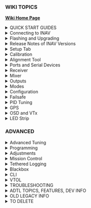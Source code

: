 ### WIKI TOPICS

[**Wiki Home Page**](https://github.com/iNavFlight/inav/wiki/Home)

<details>
<summary>QUICK START GUIDES</summary>

[Getting started with iNav](https://github.com/iNavFlight/inav/wiki/Getting-started-with-iNav)\
[Fixed Wing Guide](https://github.com/iNavFlight/inav/wiki/Fixed-Wing-Guide)\
[Howto: CC3D flight controller, minimOSD , telemetry and GPS for fixed wing](https://github.com/iNavFlight/inav/wiki/Howto:-CC3D-flight-controller,-minimOSD-,-telemetry-and-GPS-for-fixed-wing)\
[Howto: CC3D flight controller, minimOSD, GPS and LTM telemetry for fixed wing](https://github.com/iNavFlight/inav/wiki/Howto:-CC3D-flight-controller,-minimOSD,-GPS-and-LTM-telemetry-for-fixed-wing)\
[INAV for BetaFlight users](https://github.com/iNavFlight/inav/wiki/INAV-for-BetaFlight-users)\
[launch mode](https://github.com/iNavFlight/inav/wiki/launch-mode)\
[Multirotor guide](https://github.com/iNavFlight/inav/wiki/Multirotor-guide)\
[YouTube video guides](https://github.com/iNavFlight/inav/wiki/YouTube-video-guides)\
DevDocs [Getting Started.md](https://github.com/iNavFlight/inav/blob/master/docs/Getting%20Started.md)\
DevDocs [INAV_Fixed_Wing_Setup_Guide.pdf](https://github.com/iNavFlight/inav/blob/master/docs/INAV_Fixed_Wing_Setup_Guide.pdf)\
DevDocs [Safety.md](https://github.com/iNavFlight/inav/blob/master/docs/Safety.md)
</details>

<details>
<summary>Connecting to INAV</summary>

[Bluetooth setup to configure your flight controller](https://github.com/iNavFlight/inav/wiki/Bluetooth-setup-to-configure-your-flight-controller)\
DevDocs [Wireless Connections (BLE, TCP and UDP).md](https://github.com/iNavFlight/inav/blob/master/docs/Wireless%20Connections%20(BLE%2C%20TCP%20and%20UDP).md)\
</details>

<details>
<summary>Flashing and Upgrading</summary>

[Boards, Targets and PWM allocations](https://github.com/iNavFlight/inav/wiki/Boards,-Targets-and-PWM-allocations)\
[Upgrading from an older version of INAV to the current version](https://github.com/iNavFlight/inav/wiki/Upgrading-from-an-older-version-of-INAV-to-the-current-version)\
DevDocs [Installation.md](https://github.com/iNavFlight/inav/blob/master/docs/Installation.md)\
DevDocs [USB Flashing.md](https://github.com/iNavFlight/inav/blob/master/docs/USB%20Flashing.md)
</details>

<details>
<summary>Release Notes of INAV Versions</summary>

[7.1.0 Release Notes](https://github.com/iNavFlight/inav/wiki/7.1.0-Release-Notes)\
[7.0.0 Release Notes](https://github.com/iNavFlight/inav/wiki/7.0.0-Release-Notes)\
[6.0.0 Release Notes](https://github.com/iNavFlight/inav/wiki/6.0.0-Release-Notes)\
[5.1 Release notes](https://github.com/iNavFlight/inav/wiki/5.1-Release-notes)\
[5.0.0 Release Notes](https://github.com/iNavFlight/inav/wiki/5.0.0-Release-Notes)\
[4.1.0 Release Notes](https://github.com/iNavFlight/inav/wiki/4.1.0-Release-Notes)\
[4.0.0 Release Notes](https://github.com/iNavFlight/inav/wiki/4.0.0-Release-Notes)\
[3.0.0 Release Notes](https://github.com/iNavFlight/inav/wiki/3.0.0-Release-Notes)\
[2.6.0 Release Notes](https://github.com/iNavFlight/inav/wiki/2.6.0-Release-Notes)\
[2.5.1 Release notes](https://github.com/iNavFlight/inav/wiki/2.5.1-Release-notes)\
[2.5.0 Release Notes](https://github.com/iNavFlight/inav/wiki/2.5.0-Release-Notes)\
[2.4.0 Release Notes](https://github.com/iNavFlight/inav/wiki/2.4.0-Release-Notes)\
[2.3.0 Release Notes](https://github.com/iNavFlight/inav/wiki/2.3.0-Release-Notes)\
[2.2.1 Release Notes](https://github.com/iNavFlight/inav/wiki/2.2.1-Release-Notes)\
[2.2.0 Release Notes](https://github.com/iNavFlight/inav/wiki/2.2.0-Release-Notes)\
[2.1.0 Release Notes](https://github.com/iNavFlight/inav/wiki/2.1.0-Release-Notes)\
[2.0.0 Release Notes](https://github.com/iNavFlight/inav/wiki/2.0.0-Release-Notes)\
[1.9.1 Release notes](https://github.com/iNavFlight/inav/wiki/1.9.1-Release-notes)\
[1.9.0 Release notes](https://github.com/iNavFlight/inav/wiki/1.9.0-Release-notes)\
[1.8.0 Release notes](https://github.com/iNavFlight/inav/wiki/1.8.0-Release-notes)\
[1.7.3 Release notes](https://github.com/iNavFlight/inav/wiki/1.7.3-Release-notes)\
[New features over versions log](https://github.com/iNavFlight/inav/wiki/New-features-over-versions-log)

</details>

<details>
<summary>Setup Tab</summary>

Shows model preview and pre-arm checks
</details>

<details>
<summary>Calibration</summary>

[Sensor calibration](https://github.com/iNavFlight/inav/wiki/Sensor-calibration)
</details>

<details>
<summary>Alignment Tool</summary>

Allows FC and Compass to be flipped
</details>

<details>
<summary>Ports and Serial Devices</summary>

[iNav Telemetry](https://github.com/iNavFlight/inav/wiki/iNav-Telemetry)\
DevDocs [Rangefinder.md](https://github.com/iNavFlight/inav/blob/master/docs/Rangefinder.md)\
DevDocs [Rssi.md](https://github.com/iNavFlight/inav/blob/master/docs/Rssi.md)\
DevDocs [Runcam device.md](https://github.com/iNavFlight/inav/blob/master/docs/Runcam%20device.md)\
DevDocs [Serial.md](https://github.com/iNavFlight/inav/blob/master/docs/Serial.md)\
DevDocs [Telemetry.md](https://github.com/iNavFlight/inav/blob/master/docs/Telemetry.md)
</details>

<details>
<summary>Receiver</summary>

DevDocs [Rx.md](https://github.com/iNavFlight/inav/blob/master/docs/Rx.md)\
DevDocs [Spektrum bind.md]()
</details>

<details>
<summary>Mixer</summary>

[Custom mixes for exotic setups]()\
DevDocs [Mixer.md](https://github.com/iNavFlight/inav/blob/master/docs/Spektrum%20bind.md)
</details>

<details>
<summary>Outputs</summary>

DevDocs [ESC and servo outputs.md](https://github.com/iNavFlight/inav/blob/master/docs/ESC%20and%20servo%20outputs.md)\
DevDocs [Servo.md](https://github.com/iNavFlight/inav/blob/master/docs/Servo.md)
</details>

<details>
<summary>Modes</summary>

[Modes](https://github.com/iNavFlight/inav/wiki/Modes)\
[Navigation modes](https://github.com/iNavFlight/inav/wiki/Navigation-modes)\
[Navigation Mode: Return to Home](https://github.com/iNavFlight/inav/wiki/Navigation-Mode:-Return-to-Home)\
DevDocs [Controls.md](https://github.com/iNavFlight/inav/blob/master/docs/Controls.md)\
DevDocs [INAV_Modes.pdf](https://github.com/iNavFlight/inav/blob/master/docs/INAV_Modes.pdf)\
DevDocs [Navigation.md](https://github.com/iNavFlight/inav/blob/master/docs/Navigation.md)
</details>

<details>
<summary>Configuration</summary>

[Sensor auto detect and hardware failure detection](https://github.com/iNavFlight/inav/wiki/Sensor-auto-detect-and-hardware-failure-detection)
</details>

<details>
<summary>Failsafe</summary>

[Failsafe](https://github.com/iNavFlight/inav/wiki/Failsafe)\
DevDocs [Failsafe.md](https://github.com/iNavFlight/inav/blob/master/docs/Failsafe.md)
</details>

<details>
<summary>PID Tuning</summary>

[PID Attenuation and scaling](https://github.com/iNavFlight/inav/wiki/PID-Attenuation-and-scaling)\
[Fixed Wing Tuning for INAV 3.0](https://github.com/iNavFlight/inav/wiki/Fixed-Wing-Tuning-for-INAV-3.0)\
[Tune INAV PIFF controller for fixedwing](https://github.com/iNavFlight/inav/wiki/Tune-INAV-PIFF-controller-for-fixedwing)\
DevDocs [Autotune - fixedwing.md](https://github.com/iNavFlight/inav/blob/master/docs/Autotune%20-%20fixedwing.md)\
DevDocs [INAV PID Controller.md](https://github.com/iNavFlight/inav/blob/master/docs/INAV%20PID%20Controller.md)\
DevDocs [INAV_Wing_Tuning_Masterclass.pdf](https://github.com/iNavFlight/inav/blob/master/docs/INAV_Wing_Tuning_Masterclass.pdf)\
DevDocs [PID tuning.md](https://github.com/iNavFlight/inav/blob/master/docs/PID%20tuning.md)\
DevDocs [Profiles.md](https://github.com/iNavFlight/inav/blob/master/docs/Profiles.md)
</details>

<details>
<summary>GPS</summary>

[GPS and Compass setup](https://github.com/iNavFlight/inav/wiki/GPS-and-Compass-setup)\
[GPS Failsafe and Glitch Protection](https://github.com/iNavFlight/inav/wiki/GPS-Failsafe-and-Glitch-Protection)\
</details>

<details>
<summary>OSD and VTx</summary>

DevDocs [Betaflight 4.3 compatible OSD.md](https://github.com/iNavFlight/inav/blob/master/docs/Betaflight%204.3%20compatible%20OSD.md)\
[OSD custom messages](https://github.com/iNavFlight/inav/wiki/OSD-custom-messages)\
[OSD Hud and ESP32 radars](https://github.com/iNavFlight/inav/wiki/OSD-Hud-and-ESP32-radars)\
DevDocs [OSD.md](https://github.com/iNavFlight/inav/blob/master/docs/OSD.md)\
DevDocs [VTx.md](https://github.com/iNavFlight/inav/blob/master/docs/VTx.md)\
</details>

<details>
<summary>LED Strip</summary>

DevDocs [LedStrip.md](https://github.com/iNavFlight/inav/blob/master/docs/LedStrip.md)\
</details>

### ADVANCED

<details>
<summary>Advanced Tuning</summary>

[Fixed Wing Autolaunch](https://github.com/iNavFlight/inav/wiki/Fixed-Wing-Autolaunch)\
DevDocs [INAV_Autolaunch.pdf](https://github.com/iNavFlight/inav/blob/master/docs/INAV_Autolaunch.pdf)
</details>

<details>
<summary>Programming</summary>

DevDocs [Programming Framework.md](https://github.com/iNavFlight/inav/blob/master/docs/Programming%20Framework.md)
</details>

<details>
<summary>Adjustments</summary>

DevDocs [Inflight Adjustments.md](https://github.com/iNavFlight/inav/blob/master/docs/Inflight%20Adjustments.md)
</details>

<details>
<summary>Mission Control</summary>

[INAV Remote Management, Control and Telemetry](https://github.com/iNavFlight/inav/wiki/INAV-Remote-Management,-Control-and-Telemetry)\
[iNavFlight Missions](https://github.com/iNavFlight/inav/wiki/iNavFlight-Missions)\
DevDocs [Safehomes.md](https://github.com/iNavFlight/inav/blob/master/docs/Safehomes.md)
</details>

<details>
<summary>Tethered Logging</summary>

Log when FC is connected via USB
</details>

<details>
<summary>Blackbox</summary>

DevDocs [Blackbox.md](https://github.com/iNavFlight/inav/blob/master/docs/Blackbox.md)\
[INAV blackbox variables](https://github.com/iNavFlight/inav/wiki/INAV-blackbox-variables)\
DevDocs [USB_Mass_Storage_(MSC)_mode.md](https://github.com/iNavFlight/inav/blob/master/docs/USB_Mass_Storage_(MSC)_mode.md)
</details>

<details>
<summary>CLI</summary>

[iNav CLI variables](https://github.com/iNavFlight/inav/wiki/iNav-CLI-variables)\
DevDocs [Cli.md](https://github.com/iNavFlight/inav/blob/master/docs/Cli.md)\
DevDocs [Settings.md](https://github.com/iNavFlight/inav/blob/master/docs/Settings.md)
</details>

<details>
<summary>VTOL</summary>

DevDocs [MixerProfile.md](https://github.com/iNavFlight/inav/blob/master/docs/MixerProfile.md)\
DevDocs [VTOL.md](https://github.com/iNavFlight/inav/blob/master/docs/VTOL.md)
</details>

<details>
<summary>TROUBLESHOOTING</summary>

Sensors Tab shows a graph of the sensors\
["Something" is disabled Reasons](https://github.com/iNavFlight/inav/wiki/%22Something%22-is-disabled----Reasons)\
[Blinkenlights](https://github.com/iNavFlight/inav/wiki/Blinkenlights)\
[Pixel OSD FAQs](https://github.com/iNavFlight/inav/wiki/Pixel-OSD-FAQs)\
[TROUBLESHOOTING](https://github.com/iNavFlight/inav/wiki/TROUBLESHOOTING)\
[Why do I have limited servo throw in my airplane](https://github.com/iNavFlight/inav/wiki/Why-do-I-have-limited-servo-throw-in-my-airplane)
</details>

<details>
<summary>ADTL TOPICS, FEATURES, DEV INFO</summary>

[AAT Automatic Antenna Tracker](https://github.com/iNavFlight/inav/wiki/AAT-Automatic-Antenna-Tracker)\
[Building custom firmware](https://github.com/iNavFlight/inav/wiki/Building-custom-firmware)\
[Default values for different type of aircrafts](https://github.com/iNavFlight/inav/wiki/Default-values-for-different-type-of-aircrafts)\
[Features safe to add and remove to fit your needs.](https://github.com/iNavFlight/inav/wiki/Features-safe-to-add-and-remove-to-fit-your-needs.)\
[Developer info](https://github.com/iNavFlight/inav/wiki/Developer-info)\
[INAV MSP frames changelog](https://github.com/iNavFlight/inav/wiki/INAV-MSP-frames-changelog)\
[Lightweight Telemetry (LTM)](https://github.com/iNavFlight/inav/wiki/Lightweight-Telemetry-(LTM))\
[Making a new Virtualbox to make your own INAV](https://github.com/iNavFlight/inav/wiki/Making-a-new-Virtualbox-to-make-your-own-INAV)\
[MSP Navigation Messages](https://github.com/iNavFlight/inav/wiki/MSP-Navigation-Messages)\
[MSP V2](https://github.com/iNavFlight/inav/wiki/MSP-V2)\
[OrangeRX LRS RX and OMNIBUS F4](https://github.com/iNavFlight/inav/wiki/OrangeRX-LRS-RX-and-OMNIBUS-F4)\
[Rate Dynamics](https://github.com/iNavFlight/inav/wiki/Rate-Dynamics)\
[Target and Sensor support](https://github.com/iNavFlight/inav/wiki/Target-and-Sensor-support)\
[UAV Interconnect Bus](https://github.com/iNavFlight/inav/wiki/UAV-Interconnect-Bus)\
[Ublox 3.01 firmware and Galileo](https://github.com/iNavFlight/inav/wiki/Ublox-3.01-firmware-and-Galileo)\
DevDocs [1wire.md](https://github.com/iNavFlight/inav/blob/master/docs/1wire.md)\
DevDocs [ADSB.md](https://github.com/iNavFlight/inav/blob/master/docs/ADSB.md)\
DevDocs [Battery.md](https://github.com/iNavFlight/inav/blob/master/docs/Battery.md)\
DevDocs [Buzzer.md](https://github.com/iNavFlight/inav/blob/master/docs/Buzzer.md)\
DevDocs [Channel forwarding.md](https://github.com/iNavFlight/inav/blob/master/docs/Channel%20forwarding.md)\
DevDocs [Display.md](https://github.com/iNavFlight/inav/blob/master/docs/Display.md)\
DevDocs [Fixed Wing Landing.md](https://github.com/iNavFlight/inav/blob/master/docs/Fixed%20Wing%20Landing.md)\
DevDocs [GPS_fix_estimation.md](https://github.com/iNavFlight/inav/blob/master/docs/GPS_fix_estimation.md)\
DevDocs [LED pin PWM.md](https://github.com/iNavFlight/inav/blob/master/docs/LED%20pin%20PWM.md)\
DevDocs [Lights.md](https://github.com/iNavFlight/inav/blob/master/docs/Lights.md)\
DevDocs [OSD Joystick.md](https://github.com/iNavFlight/inav/blob/master/docs/OSD%20Joystick.md)\
DevDocs [Servo Gimbal.md](https://github.com/iNavFlight/inav/blob/master/docs/Servo%20Gimbal.md)\
DevDocs [Temperature sensors.md](https://github.com/iNavFlight/inav/blob/master/docs/Temperature%20sensors.md)
</details>

<details>
<summary>OLD LEGACY INFO</summary>

[Supported boards](https://github.com/iNavFlight/inav/wiki/Supported-boards)\
DevDocs [Boards.md](https://github.com/iNavFlight/inav/blob/master/docs/Boards.md)\
[Legacy Mixers](https://github.com/iNavFlight/inav/wiki/Legacy-Mixers)\
[Legacy target ChebuzzF3](https://github.com/iNavFlight/inav/wiki/Legacy-target----ChebuzzF3)\
[Legacy target Colibri RACE](https://github.com/iNavFlight/inav/wiki/Legacy-target-Colibri-RACE)\
[Legacy target Motolab](https://github.com/iNavFlight/inav/wiki/Legacy-target-Motolab)\
[Legacy target Omnibus F3](https://github.com/iNavFlight/inav/wiki/Legacy-target-Omnibus-F3)\
[Legacy target Paris Air Hero 32](https://github.com/iNavFlight/inav/wiki/Legacy-target-Paris-Air-Hero-32)\
[Legacy target Paris Air Hero 32 F3](https://github.com/iNavFlight/inav/wiki/Legacy-target-Paris-Air-Hero-32-F3)\
[Legacy target Sparky](https://github.com/iNavFlight/inav/wiki/Legacy-target-Sparky)\
[Legacy target SPRacingF3](https://github.com/iNavFlight/inav/wiki/Legacy-target-SPRacingF3)\
[Legacy target SPRacingF3EVO](https://github.com/iNavFlight/inav/wiki/Legacy-target-SPRacingF3EVO)\
[Legacy target SPRacingF3EVO_1SS](https://github.com/iNavFlight/inav/wiki/Legacy-target-SPRacingF3EVO_1SS)\
DevDocs [Configuration.md](https://github.com/iNavFlight/inav/blob/master/docs/Configuration.md)\
</details>

<details>
<summary>TO DELETE</summary>

[Request form new PRESET](https://github.com/iNavFlight/inav/wiki/Request-form-new-PRESET)\
DevDocs [Introduction.md](https://github.com/iNavFlight/inav/blob/master/docs/Introduction.md)\
[Welcome to INAV, useful links and products](https://github.com/iNavFlight/inav/wiki/Welcome-to-INAV,-useful-links-and-products)
</details>